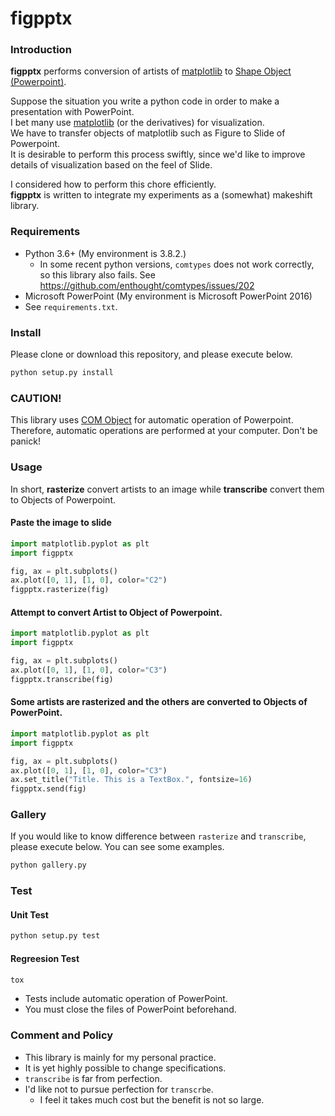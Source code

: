 # figpptx

### Introduction

**figpptx** performs conversion of artists of [matplotlib](https://matplotlib.org/) to [Shape Object (Powerpoint)](https://docs.microsoft.com/en-us/office/vba/api/powerpoint.shape). 

Suppose the situation you write a python code in order to make a presentation with PowerPoint.   
I bet many use [matplotlib](https://matplotlib.org/) (or the derivatives) for visualization.         
We have to transfer objects of matplotlib such as Figure to Slide of Powerpoint.    
It is desirable to perform this process swiftly, since we'd like to improve details of visualization based on the feel of Slide.  

I considered how to perform this chore efficiently.     
**figpptx** is written to integrate my experiments as a (somewhat) makeshift library.      


### Requirements

* Python 3.6+ (My environment is  3.8.2.)  
    - In some recent python versions, ``comtypes`` does not work correctly, so this library also fails. See  https://github.com/enthought/comtypes/issues/202
* Microsoft PowerPoint (My environment is Microsoft PowerPoint 2016)  
* See ``requirements.txt``.

### Install

Please clone or download this repository, and please execute below.  

```bat
python setup.py install 
```

### CAUTION!
This library uses [COM Object](https://docs.microsoft.com/en-us/windows/win32/com/the-component-object-model) for automatic operation of Powerpoint.    
Therefore, automatic operations are performed at your computer. Don't be panick!   

### Usage

In short, **rasterize** convert artists to an image while **transcribe** convert them to Objects of Powerpoint.


#### Paste the image to slide  

```python
import matplotlib.pyplot as plt
import figpptx

fig, ax = plt.subplots()
ax.plot([0, 1], [1, 0], color="C2")
figpptx.rasterize(fig)
```

#### Attempt to convert Artist to Object of Powerpoint.     

```python
import matplotlib.pyplot as plt
import figpptx

fig, ax = plt.subplots()
ax.plot([0, 1], [1, 0], color="C3")
figpptx.transcribe(fig)
```

#### Some artists are rasterized and the others are converted to Objects of PowerPoint.

```python
import matplotlib.pyplot as plt
import figpptx

fig, ax = plt.subplots()
ax.plot([0, 1], [1, 0], color="C3")
ax.set_title("Title. This is a TextBox.", fontsize=16)
figpptx.send(fig)
```

### Gallery

If you would like to know difference between ``rasterize`` and ``transcribe``, please execute below. 
You can see some examples.

```bat
python gallery.py
```

### Test

#### Unit Test
```bat
python setup.py test
```

#### Regreesion Test 
```bat
tox
```

* Tests include automatic operation of PowerPoint.    
* You must close the files of PowerPoint beforehand.   


### Comment and Policy

* This library is mainly for my personal practice.  
* It is yet highly possible to change specifications. 
* ``transcribe`` is far from perfection.
* I'd like not to pursue perfection for ``transcrbe``. 
    - I feel it takes much cost but the benefit is not so large. 
